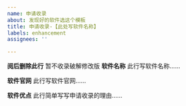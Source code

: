 ```yaml
---
name: 申请收录
about: 发现好的软件选这个模板
title: 申请收录-【此处写软件名称】
labels: enhancement
assignees: ''

---
```


**阅后删除此行**  暂不收录破解修改版
**软件名称**
此行写软件名称……

**软件官网**
此行写软件官网……

**软件优点**
此行简单写写申请收录的理由……
